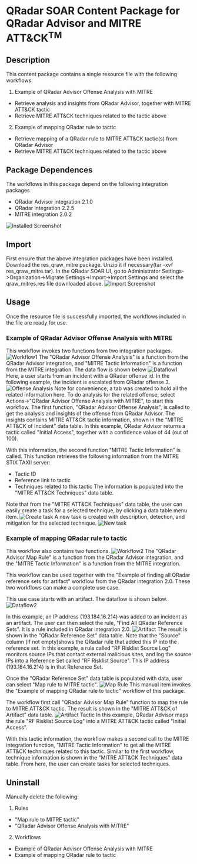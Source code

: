 # QRadar SOAR Content Package for QRadar Advisor and MITRE ATT&CK<sup>TM</sup>

## Description

This content package contains a single resource file with the following workflows:

1. Example of QRadar Advisor Offense Analysis with MITRE
- Retrieve analysis and insights from QRadar Advisor, together with MITRE ATT&CK tactic
- Retrieve MITRE ATT&CK techniques related to the tactic above
2. Example of mapping QRadar rule to tactic
- Retrieve mapping of a QRadar rule to MITRE ATT&CK tactic(s) from QRadar Advisor
- Retrieve MITRE ATT&CK techniques related to the tactic above


## Package Dependences
The workflows in this package depend on the following integration packages
- QRadar Advisor integration 2.1.0
- QRadar integration 2.2.5
- MITRE integration 2.0.2

![Installed Screenshot](./screenshots/3-apps-installed.png)

## Import
First ensure that the above integration packages have been installed.
Download the res_qraw_mitre package. Unzip it if necessary(tar -xvf res_qraw_mitre.tar). 
In the QRadar SOAR UI, go to Administrator Settings->Organization->Migrate Settings->Import->Import Settings 
and select the qraw_mitres.res file downloaded above.
![Import Screenshot](./screenshots/import_res.png)

## Usage
Once the resource file is successfully imported, the workflows included in the file are ready for use.


### Example of QRadar Advisor Offense Analysis with MITRE
This workflow invokes two functions from two integration packages.
![Workflow1](./screenshots/workflow1.png)
The "QRadar Advisor Offense Analysis" is a function from the QRadar Advisor integration, 
and "MITRE Tactic Information"
is a function from the MITRE integration. The data flow is shown below
![Dataflow1](./screenshots/dataflow1.png)
Here, a user starts from an incident with a QRadar offense id. In the following example, 
the incident is escalated from QRadar offense 3. 
![Offense Analysis](./screenshots/offense_analysis.png)
Note for convenience, a tab was created to hold all the related information here. To do analysis for the related offense, select 
Actions->"QRadar Advisor Offense Analysis with MITRE", to start this workflow. The first function, "QRadar 
Advisor Offense Analysis", is called to get 
the analysis and insights of the offense from QRadar Advisor. The insights contains MITRE ATT&CK 
tactic information, shown in the "MITRE ATT&CK of Incident" data table. In this example, 
QRadar Advisor returns a tactic called "Initial Access", together with a confidence value 
of 44 (out of 100). 

With this information, the second function "MITRE Tactic Information" is called. This function 
retrieves the following information from the MITRE STIX TAXII server: 
- Tactic ID
- Reference link to tactic
- Techniques related to this tactic
The information is populated into the "MITRE ATT&CK Techniques" data table.
 
Note that from the "MITRE ATT&CK Techniques" data table, the user can easily create a task for 
a selected technique, by clicking a data table menu item.
![Create task](./screenshots/create_task.png)
A new task is created with description, detection, and mitigation for the selected technique.
![New task](./screenshots/new_task.png)

### Example of mapping QRadar rule to tactic 
This workflow also contains two functions.
![Workflow2](./screenshots/workflow2.png)
The "QRadar Advisor Map Rule" is a function from the QRadar Advisor integration, and the 
"MITRE Tactic Information" is a function from the MITRE integration.

This workflow can be used together with the "Example of finding all QRadar reference sets for artifact" 
workflow from the QRadar integration 2.0. These two workflows can make a complete use case.

This use case starts with an artifact. The dataflow is shown below. 
![Dataflow2](./screenshots/dataflow2.png)

In this example, an IP address (193.184.16.214) was added to an incident as an
artifact. The user can then select the rule, "Find All QRadar Reference Sets". 
It is a rule included in QRadar integration 2.0.
![Artifact](./screenshots/artifact.png)
The result is shown in the "QRadar Reference Set" data table. Note that the "Source" column (if not empty)shows
the QRadar rule that added this IP into the reference set. In this example, a rule called "RF Risklist Source Log"
monitors source IPs that contact external malicious sites, and log the source IPs into a Reference Set called 
"RF Risklist Source". This IP address (193.184.16.214) is in that Reference Set.

Once the "QRadar Reference Set" data table is populated with data, user can select 
"Map rule to MITRE tactic".
![Map Rule](./screenshots/map_rule.png)
This manual item invokes the "Example of mapping QRadar rule to tactic" workflow of this package.

The workflow first call "QRadar Advisor Map Rule" function to map the rule to MITRE ATT&CK tactic. 
The result is shown in the "MITRE ATT&CK of Artifact" data table.
![Artifact Tactic](./screenshots/artifact_tactic.png)
In this example, QRadar Advisor maps the rule "RF Risklist Source Log" into a MITRE ATT&CK
tactic called "Initial Access".

With this tactic information, the workflow makes a second call to the MITRE integration function,
"MITRE Tactic Information" to get all the MITRE ATT&CK techniques related to this tactic. Similar to the first workflow, technique
information is shown in the "MITRE ATT&CK Techniques" data table. From here, the user can create 
tasks for selected techniques.

## Uninstall
Manually delete the following:
1. Rules
- "Map rule to MITRE tactic"
- "QRadar Advisor Offense Analysis with MITRE"
2. Workflows
- Example of QRadar Advisor Offense Analysis with MITRE
- Example of mapping QRadar rule to tactic 




